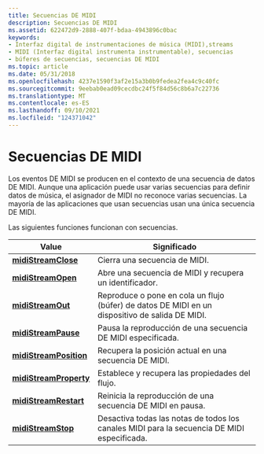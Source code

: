 ```yaml
---
title: Secuencias DE MIDI
description: Secuencias DE MIDI
ms.assetid: 622472d9-2888-407f-bdaa-4943896c0bac
keywords:
- Interfaz digital de instrumentaciones de música (MIDI),streams
- MIDI (Interfaz digital instrumenta instrumentable), secuencias
- búferes de secuencias, secuencias DE MIDI
ms.topic: article
ms.date: 05/31/2018
ms.openlocfilehash: 4237e1590f3af2e15a3b0b9fedea2fea4c9c40fc
ms.sourcegitcommit: 9eebab0ead09cecdbc24f5f84d56c8b6a7c22736
ms.translationtype: MT
ms.contentlocale: es-ES
ms.lasthandoff: 09/10/2021
ms.locfileid: "124371042"
---
```

# <a name="midi-streams"></a>Secuencias DE MIDI

Los eventos DE MIDI se producen en el contexto de una secuencia de datos DE MIDI. Aunque una aplicación puede usar varias secuencias para definir datos de música, el asignador de MIDI no reconoce varias secuencias. La mayoría de las aplicaciones que usan secuencias usan una única secuencia DE MIDI.

Las siguientes funciones funcionan con secuencias.



| Value                                            | Significado                                                                 |
|--------------------------------------------------|-------------------------------------------------------------------------|
| [**midiStreamClose**](/windows/win32/api/mmeapi/nf-mmeapi-midistreamclose)       | Cierra una secuencia de MIDI.                                                   |
| [**midiStreamOpen**](/windows/win32/api/mmeapi/nf-mmeapi-midistreamopen)         | Abre una secuencia de MIDI y recupera un identificador.                             |
| [**midiStreamOut**](/windows/win32/api/mmeapi/nf-mmeapi-midistreamout)           | Reproduce o pone en cola un flujo (búfer) de datos DE MIDI en un dispositivo de salida DE MIDI. |
| [**midiStreamPause**](/windows/win32/api/mmeapi/nf-mmeapi-midistreampause)       | Pausa la reproducción de una secuencia DE MIDI especificada.                             |
| [**midiStreamPosition**](/windows/win32/api/mmeapi/nf-mmeapi-midistreamposition) | Recupera la posición actual en una secuencia DE MIDI.                        |
| [**midiStreamProperty**](/windows/win32/api/mmeapi/nf-mmeapi-midistreamproperty) | Establece y recupera las propiedades del flujo.                                   |
| [**midiStreamRestart**](/windows/win32/api/mmeapi/nf-mmeapi-midistreamrestart)   | Reinicia la reproducción de una secuencia DE MIDI en pausa.                              |
| [**midiStreamStop**](/windows/win32/api/mmeapi/nf-mmeapi-midistreamstop)         | Desactiva todas las notas de todos los canales MIDI para la secuencia DE MIDI especificada. |



 

 

 
